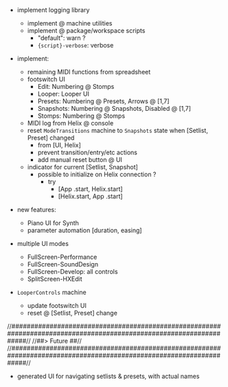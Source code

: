 
  - implement logging library
    - implement @ machine utilities
    - implement @ package/workspace scripts 
      - "default":          warn ?
      - `{script}-verbose`: verbose

  - implement:
    - remaining MIDI functions from spreadsheet
    - footswitch UI
      - Edit:       Numbering @ Stomps
      - Looper:     Looper UI
      - Presets:    Numbering @ Presets,   Arrows   @ [1,7]
      - Snapshots:  Numbering @ Snapshots, Disabled @ [1,7]
      - Stomps:     Numbering @ Stomps
    - MIDI log from Helix @ console
    - reset `ModeTransitions` machine to `Snapshots` state when [Setlist, Preset] changed
      - from [UI, Helix]
      - prevent transition/entry/etc actions
      - add manual reset button @ UI
    - indicator for current [Setlist, Snapshot]
      - possible to initialize on Helix connection ?
        - try
          - [App  .start, Helix.start]
          - [Helix.start, App  .start]

  - new features:
    - Piano UI for Synth
    - parameter automation [duration, easing]

  - multiple UI modes
    - FullScreen-Performance
    - FullScreen-SoundDesign
    - FullScreen-Develop: all controls
    - SplitScreen-HXEdit

  - `LooperControls` machine
    - update footswitch UI
    - reset @ [Setlist, Preset] change


//####################################################################################################################//
//##>  Future                                                                                                       ##//
//####################################################################################################################//

  - generated UI for navigating setlists & presets, with actual names

